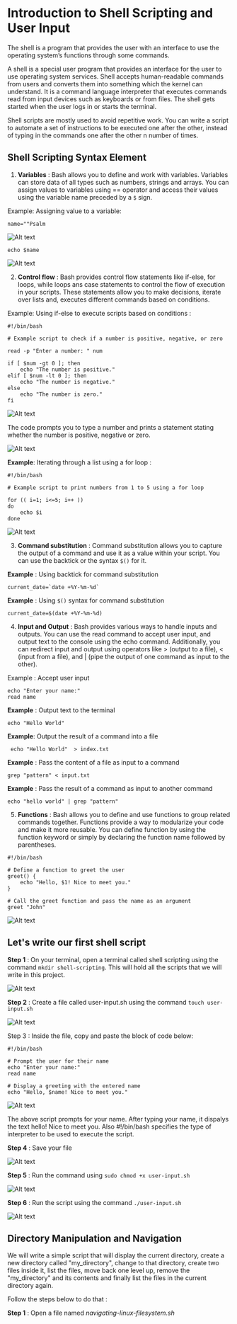 # Introduction to Shell Scripting and User Input

The shell is a program that provides the user with an interface to use the operating system’s functions through some commands.

A shell is a special user program that provides an interface for the user to use operating system services. Shell accepts human-readable commands from users and converts them into something which the kernel can understand. It is a command language interpreter that executes commands read from input devices such as keyboards or from files. The shell gets started when the user logs in or starts the terminal.

Shell scripts are mostly used to avoid repetitive work. You can write a script to automate a set of instructions to be executed one after the other, instead of typing in the commands one after the other n number of times.

## Shell Scripting Syntax Element

1. **Variables** : Bash allows you to define and work with variables. Variables can store data of all types such as numbers, strings and arrays. You can assign values to variables using == operator and access their values using the variable name preceded by a ```$``` sign.

Example: Assigning value to a variable:

```name=""Psalm```

![Alt text](images/variable.png)

```echo $name```

![Alt text](images/variable.png)

2. **Control flow** : Bash provides control flow statements like if-else, for loops, while loops ans case statements to control the flow of execution in your scripts. These statements allow you to make decisions, iterate over lists and, executes different commands based on conditions.

Example: Using if-else to execute scripts based on conditions :

```
#!/bin/bash

# Example script to check if a number is positive, negative, or zero

read -p "Enter a number: " num

if [ $num -gt 0 ]; then
    echo "The number is positive."
elif [ $num -lt 0 ]; then
    echo "The number is negative."
else
    echo "The number is zero."
fi

```
![Alt text](images/flow.png)

The code prompts you to type a number and prints a statement stating whether the number is positive, negative or zero.

![Alt text](<images/flow script.png>)

**Example**: Iterating through a list using a for loop :

```
#!/bin/bash

# Example script to print numbers from 1 to 5 using a for loop

for (( i=1; i<=5; i++ ))
do
    echo $i
done

```

![Alt text](images/loop.png)

3. **Command substitution** : Command substitution allows you to capture the output of a command and use it as a value within your script. You can use the backtick or the syntax ```$()``` for it.

**Example** : Using backtick for command substitution

```current_date=`date +%Y-%m-%d` ```

**Example** : Using ```$()``` syntax for command substitution

```current_date=$(date +%Y-%m-%d) ```

4. **Input and Output** : Bash provides various ways to handle inputs and outputs. You can use the read command to accept user input, and output text to the console using the echo command. Additionally, you can redirect input and output using operators like > (output to a file), < (input from a file), and | (pipe the output of one command as input to the other).

Example : Accept user input

```
echo "Enter your name:"
read name

```

**Example** : Output text to the terminal

``` echo "Hello World" ```

**Example**: Output the result of a command into a file

``` echo "Hello World"  > index.txt```

**Example** : Pass the content of a file as input to a command

```grep "pattern" < input.txt```

**Example** : Pass the result of a command as input to another command

```echo "hello world" | grep "pattern"```

5. **Functions** : Bash allows you to define and use functions to group related commands together. Functions provide a way to modularize your code and make it more reusable. You can define function by using the function keyword or simply by declaring the function name followed by parentheses.

```
#!/bin/bash

# Define a function to greet the user
greet() {
    echo "Hello, $1! Nice to meet you."
}

# Call the greet function and pass the name as an argument
greet "John"

```
![Alt text](images/hello.png)


## Let's write our first shell script

**Step 1** : On your terminal, open a terminal called shell scripting using the command ```mkdir shell-scripting```. This will hold all the scripts that we will write in this project.

![Alt text](images/mkdir.png)

**Step 2** : Create a file called user-input.sh using the command ```touch user-input.sh```

![Alt text](images/touch.png)

Step 3 : Inside the file, copy and paste the block of code below:

```
#!/bin/bash

# Prompt the user for their name
echo "Enter your name:"
read name

# Display a greeting with the entered name
echo "Hello, $name! Nice to meet you."

```
![Alt text](<images/user script.png>)

The above script prompts for your name. After typing your name, it dispalys the text hello! Nice to meet you. Also #!/bin/bash specifies the type of interpreter to be used to execute the script.

**Step 4** : Save your file

![Alt text](<images/save file.png>)

**Step 5** : Run the command using ```sudo chmod +x user-input.sh```

![Alt text](<images/chmod user.png>)

**Step 6** : Run the script using the command ```./user-input.sh```

![Alt text](<images/user run script.png>)


## Directory Manipulation and Navigation

We will write a simple script that will display the current directory, create a new directory called "my_directory", change to that directory, create two files inside it, list the files, move back one level up, remove the "my_directory" and its contents and finally list the files in the current directory again.

Follow the steps below to do that :

**Step 1** : Open a file named *navigating-linux-filesystem.sh*